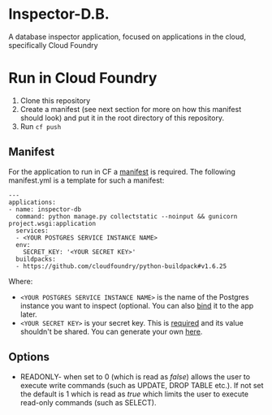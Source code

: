 # Inspector-D.B.
A database inspector application, focused on applications in the cloud, specifically Cloud Foundry
# Run in Cloud Foundry
1. Clone this repository
1. Create a manifest (see next section for more on how this manifest should look) and put it in the root directory of this repository.
1. Run `cf push`

## Manifest
For the application to run in CF a [manifest](https://docs.cloudfoundry.org/devguide/deploy-apps/manifest.html) is required. The following manifest.yml is a template for such a manifest:
```
---
applications:
- name: inspector-db
  command: python manage.py collectstatic --noinput && gunicorn project.wsgi:application
  services:
  - <YOUR POSTGRES SERVICE INSTANCE NAME>
  env:
    SECRET_KEY: '<YOUR SECRET KEY>'
  buildpacks:
  - https://github.com/cloudfoundry/python-buildpack#v1.6.25
  ```
Where:
- `<YOUR POSTGRES SERVICE INSTANCE NAME>` is the name of the Postgres instance you want to inspect (optional. You can also [bind](https://docs.cloudfoundry.org/devguide/services/managing-services.html#bind) it to the app later.
- `<YOUR SECRET KEY>` is your secret key. This is [required](https://docs.djangoproject.com/en/2.1/ref/settings/#secret-key) and its value shouldn't be shared. You can generate your own [here](https://www.miniwebtool.com/django-secret-key-generator/).
## Options
- READONLY- when set to 0 (which is read as _false_) allows the user to execute write commands (such as UPDATE, DROP TABLE etc.). If not set the default is 1 which is read as _true_ which limits the user to execute read-only commands (such as SELECT).
